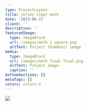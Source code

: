 ```yaml
---
type: ProjectLayout
title: jersey tiger moth
date: '2023-06-21'
client: ''
description: ''
featuredImage:
  type: ImageBlock
  url: /images/moth 1 square.png
  altText: Project thumbnail image
media:
  type: ImageBlock
  url: /images/moth final final.png
  altText: Project image
  caption: ''
bottomSections: []
metaTags: []
colors: colors-a
---
```

![](/images/tiger%20moth.jpg)
